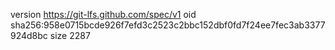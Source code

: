 version https://git-lfs.github.com/spec/v1
oid sha256:958e0715bcde926f7efd3c2523c2bbc152dbf0fd7f24ee7fec3ab3377924d8bc
size 2287

